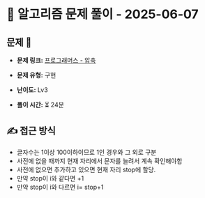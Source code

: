 # 📝 알고리즘 문제 풀이 - 2025-06-07

## 문제 📖

- **문제 링크:** [프로그래머스 - 압축](https://school.programmers.co.kr/learn/courses/30/lessons/17684)

- **문제 유형:** 구현

- **난이도:** Lv3

- **풀이 시간:** ⏳ 24분

## ✍ 접근 방식

- 글자수는 1이상 100이하이므로 1인 경우와 그 외로 구분
- 사전에 없을 때까지 현재 자리에서 문자를 늘려서 계속 확인해야함
- 사전에 없으면 추가하고 있으면 현재 자리 stop에 할당.
- 만약 stop이 i와 같다면 +1
- 만약 stop이 i와 다르면 i= stop+1
